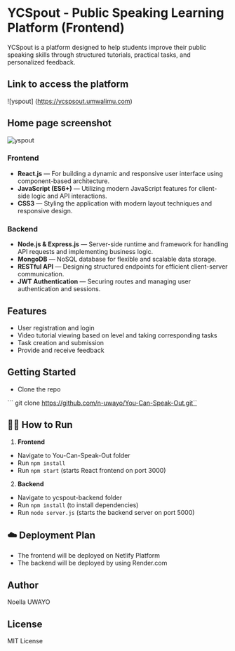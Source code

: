 # YCSpout - Public Speaking Learning Platform (Frontend)

YCSpout is a platform designed to help students improve their public speaking skills through structured tutorials, practical tasks, and personalized feedback.

## Link to access the platform 
![yspout] (https://ycspsout.umwalimu.com)

## Home page screenshot

![yspout](https://github.com/user-attachments/assets/ca4aeeae-9c81-45d2-be25-be95a208ac6f)


### Frontend
- **React.js** — For building a dynamic and responsive user interface using component-based architecture.
- **JavaScript (ES6+)** — Utilizing modern JavaScript features for client-side logic and API interactions.
- **CSS3** — Styling the application with modern layout techniques and responsive design.

### Backend
- **Node.js & Express.js** — Server-side runtime and framework for handling API requests and implementing business logic.
- **MongoDB** — NoSQL database for flexible and scalable data storage.
- **RESTful API** — Designing structured endpoints for efficient client-server communication.
- **JWT Authentication** — Securing routes and managing user authentication and sessions.

## Features

- User registration and login
- Video tutorial viewing based on level and taking corresponding tasks
- Task creation and submission
- Provide and receive feedback

## Getting Started

* Clone the repo

``` git clone https://github.com/n-uwayo/You-Can-Speak-Out.git``

## 🧑‍💻 How to Run

1. **Frontend**

- Navigate to You-Can-Speak-Out folder
- Run `npm install`
- Run `npm start` (starts React frontend on port 3000)

2. **Backend**

- Navigate  to ycspout-backend folder
- Run `npm install` (to install dependencies)
- Run `node server.js` (starts the backend server on port 5000)

## ☁️ Deployment Plan

- The frontend will be deployed on  Netlify Platform
- The backend will be deployed by using  Render.com 

## Author
  Noella UWAYO

## License

MIT License
